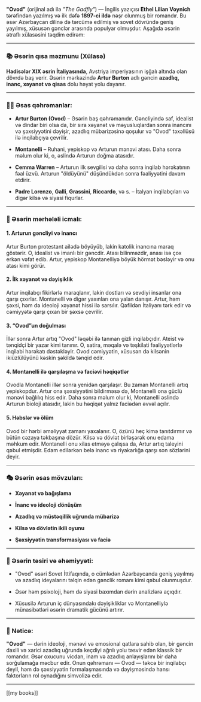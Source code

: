 **"Ovod"** (orijinal adı ilə _"The Gadfly"_) — İngilis yazıçısı **Ethel Lilian Voynich** tərəfindən yazılmış və ilk dəfə **1897-ci ildə** nəşr olunmuş bir romandır. Bu əsər Azərbaycan dilinə də tərcümə edilmiş və sovet dövründə geniş yayılmış, xüsusən gənclər arasında populyar olmuşdur. Aşağıda əsərin ətraflı xülasəsini təqdim edirəm:

---

### 📚 **Əsərin qısa məzmunu (Xülasə)**

**Hadisələr XIX əsrin İtaliyasında**, Avstriya imperiyasının işğalı altında olan dövrdə baş verir. Əsərin mərkəzində **Artur Burton** adlı gəncin **azadlıq, inanc, xəyanət və qisas** dolu həyat yolu dayanır.

---

### 🧑‍🎓 Əsas qəhrəmanlar:

- **Artur Burton (Ovod)** – Əsərin baş qəhrəmanıdır. Gəncliyində saf, idealist və dindar biri olsa da, bir sıra xəyanət və məyusluqlardan sonra inancını və şəxsiyyətini dəyişir, azadlıq mübarizəsinə qoşulur və "Ovod" təxəllüsü ilə inqilabçıya çevrilir.
    
- **Montanelli** – Ruhani, yepiskop və Arturun mənəvi atası. Daha sonra məlum olur ki, o, əslində Arturun doğma atasıdır.
    
- **Cemma Warren** – Arturun ilk sevgilisi və daha sonra inqilab hərəkatının fəal üzvü. Arturun "öldüyünü" düşündükdən sonra fəaliyyətini davam etdirir.
    
- **Padre Lorenzo**, **Galli**, **Grassini**, **Riccardo**, və s. – İtalyan inqilabçıları və digər kilsə və siyasi fiqurlar.
    

---

### 📖 Əsərin mərhələli icmalı:

#### 1. **Arturun gəncliyi və inancı**

Artur Burton protestant ailədə böyüyüb, lakin katolik inancına maraq göstərir. O, idealist və imanlı bir gəncdir. Atası bilinməzdir, anası isə çox erkən vəfat edib. Artur, yepiskop Montanelliyə böyük hörmət bəsləyir və onu atası kimi görür.

#### 2. **İlk xəyanət və dəyişiklik**

Artur inqilabçı fikirlərlə maraqlanır, lakin dostları və sevdiyi insanlar ona qarşı çıxırlar. Montanelli və digər yaxınları ona yalan danışır. Artur, həm şəxsi, həm də ideoloji xəyanət hissi ilə sarsılır. Qəfildən İtaliyanı tərk edir və cəmiyyətə qarşı çıxan bir şəxsə çevrilir.

#### 3. **“Ovod”un doğulması**

İllər sonra Artur artıq "Ovod" ləqəbi ilə tanınan gizli inqilabçıdır. Ateist və tənqidçi bir yazar kimi tanınır. O, satira, məqalə və təşkilati fəaliyyətlərlə inqilabi hərəkatı dəstəkləyir. Ovod cəmiyyətin, xüsusən də kilsənin ikiüzlülüyünü kəskin şəkildə tənqid edir.

#### 4. **Montanelli ilə qarşılaşma və faciəvi həqiqətlər**

Ovodla Montanelli illər sonra yenidən qarşılaşır. Bu zaman Montanelli artıq yepiskopdur. Artur ona şəxsiyyətini bildirməsə də, Montanelli ona güclü mənəvi bağlılıq hiss edir. Daha sonra məlum olur ki, Montanelli əslində Arturun bioloji atasıdır, lakin bu həqiqət yalnız faciədən əvvəl açılır.

#### 5. **Həbslər və ölüm**

Ovod bir hərbi əməliyyat zamanı yaxalanır. O, özünü heç kimə tanıtdırmır və bütün cəzaya təkbaşına dözür. Kilsə və dövlət birləşərək onu edama məhkum edir. Montanelli onu xilas etməyə çalışsa da, Artur artıq taleyini qəbul etmişdir. Edam edilərkən belə inanc və riyakarlığa qarşı son sözlərini deyir.

---

### 🎭 Əsərin əsas mövzuları:

- **Xəyanət və bağışlama**
    
- **İnanc və ideoloji dönüşüm**
    
- **Azadlıq və müstəqillik uğrunda mübarizə**
    
- **Kilsə və dövlətin ikili oyunu**
    
- **Şəxsiyyətin transformasiyası və faciə**
    

---

### 📌 Əsərin təsiri və əhəmiyyəti:

- "Ovod" əsəri Sovet İttifaqında, o cümlədən Azərbaycanda geniş yayılmış və azadlıq ideyalarını təlqin edən gənclik romanı kimi qəbul olunmuşdur.
    
- Əsər həm psixoloji, həm də siyasi baxımdan dərin analizlərə açıqdır.
    
- Xüsusilə Arturun iç dünyasındakı dəyişikliklər və Montanelliylə münasibətləri əsərin dramatik gücünü artırır.
    

---

### 📝 Nəticə:

**"Ovod"** — dərin ideoloji, mənəvi və emosional qatlara sahib olan, bir gəncin daxili və xarici azadlıq uğrunda keçdiyi ağrılı yolu təsvir edən klassik bir romandır. Əsər oxucunu vicdan, inam və azadlıq anlayışlarını bir daha sorğulamağa məcbur edir. Onun qəhrəmanı — Ovod — təkcə bir inqilabçı deyil, həm də şəxsiyyətin formalaşmasında və dəyişməsində hansı faktorların rol oynadığını simvolizə edir.

---
[[my books]]